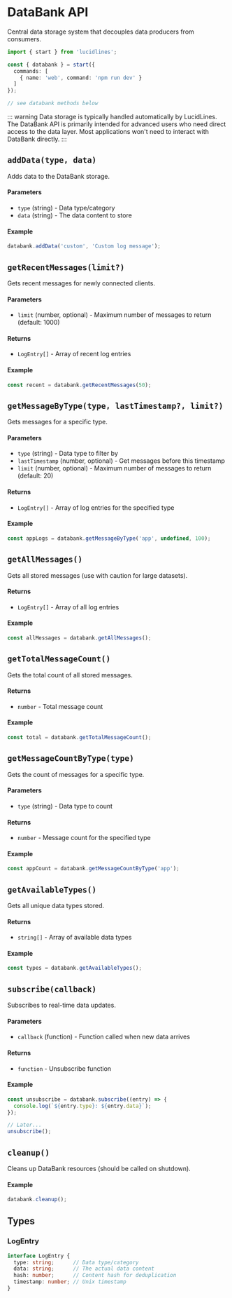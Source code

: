 # DataBank API

Central data storage system that decouples data producers from consumers.

```typescript
import { start } from 'lucidlines';

const { databank } = start({
  commands: [
    { name: 'web', command: 'npm run dev' }
  ]
});

// see databank methods below
```

::: warning
Data storage is typically handled automatically by LucidLines. The DataBank API is primarily intended for advanced users who need direct access to the data layer. Most applications won't need to interact with DataBank directly.
:::

## `addData(type, data)`

Adds data to the DataBank storage.

#### Parameters

- `type` (string) - Data type/category
- `data` (string) - The data content to store

#### Example

```typescript
databank.addData('custom', 'Custom log message');
```

## `getRecentMessages(limit?)`

Gets recent messages for newly connected clients.

#### Parameters

- `limit` (number, optional) - Maximum number of messages to return (default: 1000)

#### Returns

- `LogEntry[]` - Array of recent log entries

#### Example

```typescript
const recent = databank.getRecentMessages(50);
```

## `getMessageByType(type, lastTimestamp?, limit?)`

Gets messages for a specific type.

#### Parameters

- `type` (string) - Data type to filter by
- `lastTimestamp` (number, optional) - Get messages before this timestamp
- `limit` (number, optional) - Maximum number of messages to return (default: 20)

#### Returns

- `LogEntry[]` - Array of log entries for the specified type

#### Example

```typescript
const appLogs = databank.getMessageByType('app', undefined, 100);
```

## `getAllMessages()`

Gets all stored messages (use with caution for large datasets).

#### Returns

- `LogEntry[]` - Array of all log entries

#### Example

```typescript
const allMessages = databank.getAllMessages();
```

## `getTotalMessageCount()`

Gets the total count of all stored messages.

#### Returns

- `number` - Total message count

#### Example

```typescript
const total = databank.getTotalMessageCount();
```

## `getMessageCountByType(type)`

Gets the count of messages for a specific type.

#### Parameters

- `type` (string) - Data type to count

#### Returns

- `number` - Message count for the specified type

#### Example

```typescript
const appCount = databank.getMessageCountByType('app');
```

## `getAvailableTypes()`

Gets all unique data types stored.

#### Returns

- `string[]` - Array of available data types

#### Example

```typescript
const types = databank.getAvailableTypes();
```

## `subscribe(callback)`

Subscribes to real-time data updates.

#### Parameters

- `callback` (function) - Function called when new data arrives

#### Returns

- `function` - Unsubscribe function

#### Example

```typescript
const unsubscribe = databank.subscribe((entry) => {
  console.log(`${entry.type}: ${entry.data}`);
});

// Later...
unsubscribe();
```

## `cleanup()`

Cleans up DataBank resources (should be called on shutdown).

#### Example

```typescript
databank.cleanup();
```

## Types

### LogEntry

```typescript
interface LogEntry {
  type: string;      // Data type/category
  data: string;      // The actual data content
  hash: number;      // Content hash for deduplication
  timestamp: number; // Unix timestamp
}
```
